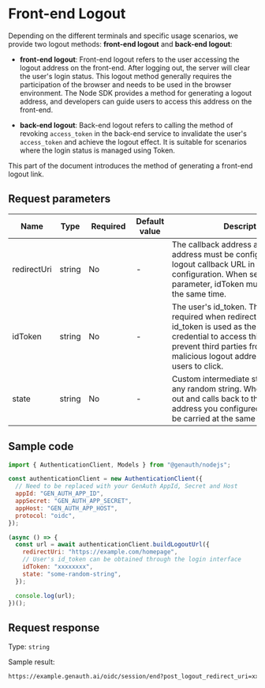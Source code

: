 # Front-end Logout

<LastUpdated />

Depending on the different terminals and specific usage scenarios, we provide two logout methods: **front-end logout** and **back-end logout**:

- **front-end logout**: Front-end logout refers to the user accessing the logout address on the front-end. After logging out, the server will clear the user's login status. This logout method generally requires the participation of the browser and needs to be used in the browser environment. The Node SDK provides a method for generating a logout address, and developers can guide users to access this address on the front-end.

- **back-end logout**: Back-end logout refers to calling the method of revoking `access_token` in the back-end service to invalidate the user's `access_token` and achieve the logout effect. It is suitable for scenarios where the login status is managed using Token.

This part of the document introduces the method of generating a front-end logout link.

## Request parameters

| Name        | Type   | <div style="width:80px">Required</div> | Default value | <div style="width:300px">Description</div>                                                                                                                                                                                                        | <div style="width:200px"></div>Sample value</div> |
| ----------- | ------ | -------------------------------------- | ------------- | ------------------------------------------------------------------------------------------------------------------------------------------------------------------------------------------------------------------------------------------------- | ------------------------------------------------- |
| redirectUri | string | No                                     | -             | The callback address after logout. This address must be configured in the logout callback URL in the application configuration. When setting this parameter, idToken must be passed at the same time.                                             | `https://example.com/homepage`                    |
| idToken     | string | No                                     | -             | The user's id_token. This parameter is required when redirectUri is set. The id_token is used as the user's request credential to access this endpoint to prevent third parties from placing malicious logout addresses to induce users to click. | `xxxxxxxx`                                        |
| state       | string | No                                     | -             | Custom intermediate state, which is any random string. When the user logs out and calls back to the callback address you configured, this state will be carried at the same time.                                                                 | `some-random-string`                              |

## Sample code

```javascript
import { AuthenticationClient, Models } from "@genauth/nodejs";

const authenticationClient = new AuthenticationClient({
  // Need to be replaced with your GenAuth AppId, Secret and Host
  appId: "GEN_AUTH_APP_ID",
  appSecret: "GEN_AUTH_APP_SECRET",
  appHost: "GEN_AUTH_APP_HOST",
  protocol: "oidc",
});

(async () => {
  const url = await authenticationClient.buildLogoutUrl({
    redirectUri: "https://example.com/homepage",
    // User's id_token can be obtained through the login interface
    idToken: "xxxxxxxx",
    state: "some-random-string",
  });

  console.log(url);
})();
```

## Request response

Type: `string`

Sample result:

```txt
https://example.genauth.ai/oidc/session/end?post_logout_redirect_uri=xxx&id_token_hint=xxxx&state=xxxx
```
